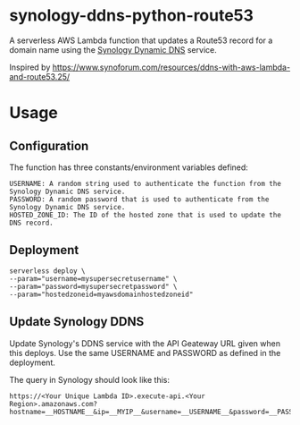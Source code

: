 # synology-ddns-python-route53

A serverless AWS Lambda function that updates a Route53 record for a domain name using the [Synology Dynamic DNS](https://www.synology.com/en-us/support/dynamic-dns/dynamic-dns-overview/) service.

Inspired by https://www.synoforum.com/resources/ddns-with-aws-lambda-and-route53.25/

# Usage

## Configuration

The function has three constants/environment variables defined:

```
USERNAME: A random string used to authenticate the function from the Synology Dynamic DNS service.
PASSWORD: A random password that is used to authenticate from the Synology Dynamic DNS service.
HOSTED_ZONE_ID: The ID of the hosted zone that is used to update the DNS record.
```

## Deployment

```
serverless deploy \
--param="username=mysupersecretusername" \
--param="password=mysupersecretpassword" \
--param="hostedzoneid=myawsdomainhostedzoneid"
```

## Update Synology DDNS

Update Synology's DDNS service with the API Geateway URL given when this deploys. Use the same USERNAME and PASSWORD as defined in the deployment.

The query in Synology should look like this:

```
https://<Your Unique Lambda ID>.execute-api.<Your Region>.amazonaws.com?hostname=__HOSTNAME__&ip=__MYIP__&username=__USERNAME__&password=__PASSWORD__
```
